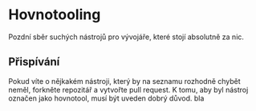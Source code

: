 # Hovnotooling

Pozdní sběr suchých nástrojů pro vývojáře, které stojí absolutně za nic.

## Přispívání

Pokud víte o nějkakém nástroji, který by na seznamu rozhodně chybět neměl, forkněte repozitář a vytvořte pull request. K tomu, aby byl nástroj označen jako hovnotool, musí být uveden dobrý důvod. bla
